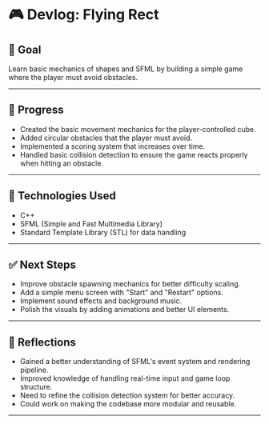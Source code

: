 # 🎮 Devlog: Flying Rect

## 🌟 Goal

Learn basic mechanics of shapes and SFML by building a simple game where the player must avoid obstacles.

---

## 🚀 Progress

- Created the basic movement mechanics for the player-controlled cube.
- Added circular obstacles that the player must avoid.
- Implemented a scoring system that increases over time.
- Handled basic collision detection to ensure the game reacts properly when hitting an obstacle.

---

## 🫠️ Technologies Used

- C++
- SFML (Simple and Fast Multimedia Library)
- Standard Template Library (STL) for data handling

---

## ✅ Next Steps

- Improve obstacle spawning mechanics for better difficulty scaling.
- Add a simple menu screen with "Start" and "Restart" options.
- Implement sound effects and background music.
- Polish the visuals by adding animations and better UI elements.

---

## 🎯 Reflections

- Gained a better understanding of SFML's event system and rendering pipeline.
- Improved knowledge of handling real-time input and game loop structure.
- Need to refine the collision detection system for better accuracy.
- Could work on making the codebase more modular and reusable.

---
